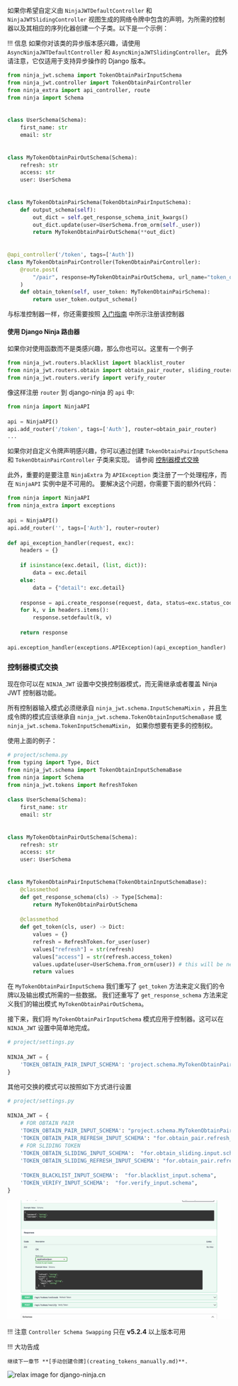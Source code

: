 如果你希望自定义由 `NinjaJWTDefaultController` 和 `NinjaJWTSlidingController`
视图生成的网络令牌中包含的声明，为所需的控制器以及其相应的序列化器创建一个子类。以下是一个示例：

!!! 信息
如果你对该类的异步版本感兴趣，请使用 `AsyncNinjaJWTDefaultController` 和 `AsyncNinjaJWTSlidingController`。
此外请注意，它仅适用于支持异步操作的 Django 版本。

```python
from ninja_jwt.schema import TokenObtainPairInputSchema
from ninja_jwt.controller import TokenObtainPairController
from ninja_extra import api_controller, route
from ninja import Schema


class UserSchema(Schema):
    first_name: str
    email: str


class MyTokenObtainPairOutSchema(Schema):
    refresh: str
    access: str
    user: UserSchema


class MyTokenObtainPairSchema(TokenObtainPairInputSchema):
    def output_schema(self):
        out_dict = self.get_response_schema_init_kwargs()
        out_dict.update(user=UserSchema.from_orm(self._user))
        return MyTokenObtainPairOutSchema(**out_dict)


@api_controller('/token', tags=['Auth'])
class MyTokenObtainPairController(TokenObtainPairController):
    @route.post(
        "/pair", response=MyTokenObtainPairOutSchema, url_name="token_obtain_pair"
    )
    def obtain_token(self, user_token: MyTokenObtainPairSchema):
        return user_token.output_schema()

```

与标准控制器一样，你还需要按照 [入门指南](getting_started.md) 中所示注册该控制器

#### 使用 Django Ninja 路由器

如果你对使用函数而不是类感兴趣，那么你也可以。这里有一个例子

```python
from ninja_jwt.routers.blacklist import blacklist_router
from ninja_jwt.routers.obtain import obtain_pair_router, sliding_router
from ninja_jwt.routers.verify import verify_router
```

像这样注册 `router` 到 django-ninja 的 `api` 中:

```python
from ninja import NinjaAPI

api = NinjaAPI()
api.add_router('/token', tags=['Auth'], router=obtain_pair_router)
...
```

如果你对自定义令牌声明感兴趣，你可以通过创建 `TokenObtainPairInputSchema` 和 `TokenObtainPairController` 子类来实现。 请参阅 [控制器模式交换](#控制器模式交换)

此外，重要的是要注意 `NinjaExtra` 为 `APIException` 类注册了一个处理程序，而在 `NinjaAPI` 实例中是不可用的。
要解决这个问题，你需要下面的额外代码：

```python
from ninja import NinjaAPI
from ninja_extra import exceptions

api = NinjaAPI()
api.add_router('', tags=['Auth'], router=router)

def api_exception_handler(request, exc):
    headers = {}

    if isinstance(exc.detail, (list, dict)):
        data = exc.detail
    else:
        data = {"detail": exc.detail}

    response = api.create_response(request, data, status=exc.status_code)
    for k, v in headers.items():
        response.setdefault(k, v)

    return response

api.exception_handler(exceptions.APIException)(api_exception_handler)
```

### 控制器模式交换

现在你可以在 `NINJA_JWT` 设置中交换控制器模式，而无需继承或者覆盖 Ninja JWT 控制器功能。

所有控制器输入模式必须继承自 `ninja_jwt.schema.InputSchemaMixin` ，并且生成令牌的模式应该继承自
 `ninja_jwt.schema.TokenObtainInputSchemaBase` 或 `ninja_jwt.schema.TokenInputSchemaMixin`， 如果你想要有更多的控制权。

使用上面的例子：

```python
# project/schema.py
from typing import Type, Dict
from ninja_jwt.schema import TokenObtainInputSchemaBase
from ninja import Schema
from ninja_jwt.tokens import RefreshToken

class UserSchema(Schema):
    first_name: str
    email: str


class MyTokenObtainPairOutSchema(Schema):
    refresh: str
    access: str
    user: UserSchema


class MyTokenObtainPairInputSchema(TokenObtainInputSchemaBase):
    @classmethod
    def get_response_schema(cls) -> Type[Schema]:
        return MyTokenObtainPairOutSchema

    @classmethod
    def get_token(cls, user) -> Dict:
        values = {}
        refresh = RefreshToken.for_user(user)
        values["refresh"] = str(refresh)
        values["access"] = str(refresh.access_token)
        values.update(user=UserSchema.from_orm(user)) # this will be needed when creating output schema
        return values
```

在 `MyTokenObtainPairInputSchema` 我们重写了 `get_token` 方法来定义我们的令牌以及输出模式所需的一些数据。
我们还重写了 `get_response_schema` 方法来定义我们的输出模式 `MyTokenObtainPairOutSchema`。

接下来，我们将 `MyTokenObtainPairInputSchema` 模式应用于控制器。这可以在 `NINJA_JWT` 设置中简单地完成。

```python
# project/settings.py

NINJA_JWT = {
    'TOKEN_OBTAIN_PAIR_INPUT_SCHEMA': 'project.schema.MyTokenObtainPairInputSchema',
}
```
其他可交换的模式可以按照如下方式进行设置
```python
# project/settings.py

NINJA_JWT = {
    # FOR OBTAIN PAIR
    'TOKEN_OBTAIN_PAIR_INPUT_SCHEMA': "project.schema.MyTokenObtainPairInputSchema",
    'TOKEN_OBTAIN_PAIR_REFRESH_INPUT_SCHEMA': "for.obtain_pair.refresh_input.schema",
    # FOR SLIDING TOKEN
    'TOKEN_OBTAIN_SLIDING_INPUT_SCHEMA':  "for.obtain_sliding.input.schema",
    'TOKEN_OBTAIN_SLIDING_REFRESH_INPUT_SCHEMA': "for.obtain_pair.refresh_input.schema",

    'TOKEN_BLACKLIST_INPUT_SCHEMA':  "for.blacklist_input.schema",
    'TOKEN_VERIFY_INPUT_SCHEMA':  "for.verify_input.schema",
}
```

![token_customization_git](./img/token_customize.gif)

!!! 注意
   `Controller Schema Swapping` 只在 **v5.2.4** 以上版本可用

!!! 大功告成

    继续下一章节 **[手动创建令牌](creating_tokens_manually.md)**.

<img style="object-fit: cover; object-position: 50% 50%;" alt="relax image for django-ninja.cn" loading="lazy" fetchpriority="auto" aria-hidden="true" draggable="false" src="https://picsum.photos/825/47.jpg">
